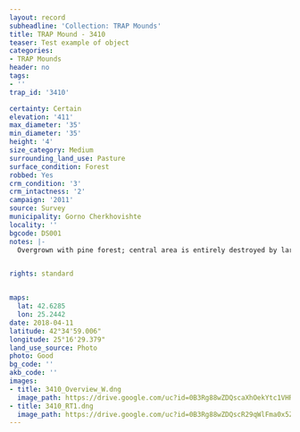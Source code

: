 ```yaml
---
layout: record
subheadline: 'Collection: TRAP Mounds'
title: TRAP Mound - 3410
teaser: Test example of object
categories:
- TRAP Mounds
header: no
tags:
- ''
trap_id: '3410'

certainty: Certain
elevation: '411'
max_diameter: '35'
min_diameter: '35'
height: '4'
size_category: Medium
surrounding_land_use: Pasture
surface_condition: Forest
robbed: Yes
crm_condition: '3'
crm_intactness: '2'
campaign: '2011'
source: Survey
municipality: Gorno Cherkhovishte
locality: ''
bgcode: DS001
notes: |-
  Overgrown with pine forest; central area is entirely destroyed by large robbers' trench (12x20x3); sandy soil and small stones on top;.


rights: standard


maps:
  lat: 42.6285
  lon: 25.2442
date: 2018-04-11
latitude: 42°34'59.006"
longitude: 25°16'29.379"
land_use_source: Photo
photo: Good
bg_code: ''
akb_code: ''
images:
- title: 3410_Overview_W.dng
  image_path: https://drive.google.com/uc?id=0B3Rg88wZDQscaXhOekYtc1VHRFE
- title: 3410_RT1.dng
  image_path: https://drive.google.com/uc?id=0B3Rg88wZDQscR29qWlFma0x5ZmM
---
```

